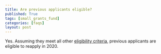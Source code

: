 ```yaml
---
title: Are previous applicants eligible?
published: True
tags: [small_grants_fund]
categories: [faqs]
layout: post
---
```

<div class="content">
	<p>
    Yes. Assuming they meet all other <a href="http://s3.amazonaws.com/gfw.blog/Training%20Guides/SGF/Guidelines%20for%20SGF%20Applicants%202020.pdf">eligibility criteria</a>, previous applicants
    are eligible to reapply in 2020.
  </p>
</div>
